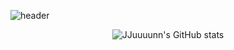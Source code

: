 ![header](https://capsule-render.vercel.app/api?type=Soft&color=0:0a2843,100:0b5191&height=130&section=header&text=JJuuuunn&fontSize=90&fontColor=009999)

<div align="center">
  
  ![JJuuuunn's GitHub stats](https://github-readme-stats.vercel.app/api?username=JJuuuunn&show_icons=true&theme=tokyonight)

</div> 

<!--
**JJuuuunn/JJuuuunn** is a ✨ _special_ ✨ repository because its `README.md` (this file) appears on your GitHub profile.

Here are some ideas to get you started:

- 🔭 I’m currently working on ...
- 🌱 I’m currently learning ...
- 👯 I’m looking to collaborate on ...
- 🤔 I’m looking for help with ...
- 💬 Ask me about ...
- 📫 How to reach me: ...
- 😄 Pronouns: ...
- ⚡ Fun fact: ...
 -->
